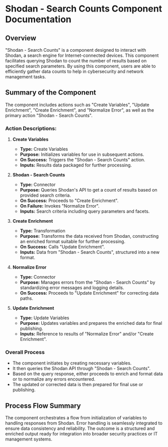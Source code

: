 # Shodan - Search Counts Component Documentation

## Overview
"Shodan - Search Counts" is a component designed to interact with Shodan, a search engine for Internet-connected devices. This component facilitates querying Shodan to count the number of results based on specified search parameters. By using this component, users are able to efficiently gather data counts to help in cybersecurity and network management tasks.

## Summary of the Component
The component includes actions such as "Create Variables", "Update Enrichment", "Create Enrichment", and "Normalize Error", as well as the primary action "Shodan - Search Counts".

### Action Descriptions:
1. **Create Variables**
   - **Type:** Create Variables
   - **Purpose:** Initializes variables for use in subsequent actions.
   - **On Success:** Triggers the "Shodan - Search Counts" action.
   - **Inputs:** Results data packaged for further processing.

2. **Shodan - Search Counts**
   - **Type:** Connector
   - **Purpose:** Queries Shodan's API to get a count of results based on provided search criteria.
   - **On Success:** Proceeds to "Create Enrichment".
   - **On Failure:** Invokes "Normalize Error".
   - **Inputs:** Search criteria including query parameters and facets.

3. **Create Enrichment**
   - **Type:** Transformation
   - **Purpose:** Transforms the data received from Shodan, constructing an enriched format suitable for further processing.
   - **On Success:** Calls "Update Enrichment".
   - **Inputs:** Data from "Shodan - Search Counts", structured into a new format.

4. **Normalize Error**
   - **Type:** Connector
   - **Purpose:** Manages errors from the "Shodan - Search Counts" by standardizing error messages and logging details.
   - **On Success:** Proceeds to "Update Enrichment" for correcting data paths.
   
5. **Update Enrichment**
   - **Type:** Update Variables
   - **Purpose:** Updates variables and prepares the enriched data for final publishing.
   - **Inputs:** Reference to results of "Normalize Error" and/or "Create Enrichment".

### Overall Process
- The component initiates by creating necessary variables.
- It then queries the Shodan API through "Shodan - Search Counts".
- Based on the query response, either proceeds to enrich and format data or to normalize any errors encountered.
- The updated or corrected data is then prepared for final use or publishing.

## Process Flow Summary
The component orchestrates a flow from initialization of variables to handling responses from Shodan. Error handling is seamlessly integrated to ensure data consistency and reliability. The outcome is a structured and enriched output ready for integration into broader security practices or IT management systems.

